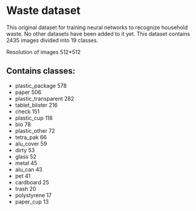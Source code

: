 # Waste dataset

This original dataset for training neural networks to recognize household waste. 
No other datasets have been added to it yet.
This dataset contains 2435 images divided into 19 classes.

Resolution of images 512*512

## Contains classes:

* plastic_package 		578
* paper 				506
* plastic_transparent 	282
* tablet_blister		216
* check 		 		151
* plastic_cup 		 	118
* bio 		 	 		78
* plastic_other 	 	72
* tetra_pak 		 	66
* alu_cover 		 	59
* dirty 		 		53
* glass 		 		52
* metal 		 		45
* alu_can 		 		43
* pet 			 		41
* cardboard 		 	25
* trash 		 		20
* polystyrene 		 	17
* paper_cup 		 	13